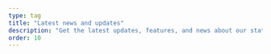 ```yaml
---
type: tag
title: "Latest news and updates"
description: "Get the latest updates, features, and news about our static site generator. Stay informed with the newest developments."
order: 10
---
```

